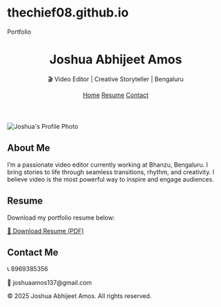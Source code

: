 # thechief08.github.io
Portfolio 
<!DOCTYPE html>
<html lang="en">
<head>
  <meta charset="UTF-8" />
  <meta name="viewport" content="width=device-width, initial-scale=1.0" />
  <link rel="stylesheet" href="style.css" />
</head>
<body>
  <header>
    <h1>Joshua Abhijeet Amos</h1>
    <p>🎬 Video Editor | Creative Storyteller | Bengaluru</p>
    <nav>
      <a href="#about">Home</a>
      <a href="#resume">Resume</a>
      <a href="#contact">Contact</a>
    </nav>
  </header>

  <section id="about">
    <img src="profile.jpg" alt="Joshua's Profile Photo" class="profile" />
    <div>
      <h2>About Me</h2>
      <p>
        I’m a passionate video editor currently working at Bhanzu, Bengaluru.
        I bring stories to life through seamless transitions, rhythm, and creativity.
        I believe video is the most powerful way to inspire and engage audiences.
      </p>
    </div>
  </section>

  <section id="resume">
    <h2>Resume</h2>
    <p>Download my portfolio resume below:</p>
    <a href="joshua_portfolio_resume.pdf" download class="button">📄 Download Resume (PDF)</a>
  </section>

  <section id="contact">
    <h2>Contact Me</h2>
    <p>📞 8969385356</p>
    <p>📧 joshuaamos137@gmail.com</p>
  </section>

  <footer>
    <p>&copy; 2025 Joshua Abhijeet Amos. All rights reserved.</p>
  </footer>
</body>
</html>

